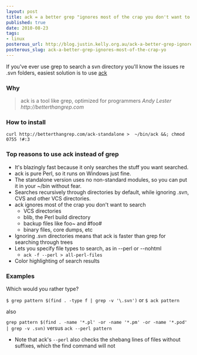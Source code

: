 ```yaml
--- 
layout: post
title: ack = a better grep "ignores most of the crap you don't want to search"
published: true
date: 2010-08-23
tags: 
- linux
posterous_url: http://blog.justin.kelly.org.au/ack-a-better-grep-ignores-most-of-the-crap-yo
posterous_slug: ack-a-better-grep-ignores-most-of-the-crap-yo
---
```

If you've ever use grep to search a svn directory you'll know the issues re .svn folders, easiest solution is to use [ack](http://betterthangrep.com)

### Why
> ack is a tool like grep, optimized for programmers
_Andy Lester http://betterthangrep.com_


### How to install

`curl http://betterthangrep.com/ack-standalone >  ~/bin/ack &&; chmod 0755 !#:3`

### Top reasons to use ack instead of grep


 * It's blazingly fast because it only searches the stuff you want searched.
 * ack is pure Perl, so it runs on Windows just fine.
 * The standalone version uses no non-standard modules, so you can put it in your ~/bin without fear.
 * Searches recursively through directories by default, while ignoring .svn, CVS and other VCS directories.
 * ack ignores most of the crap you don't want to search
   * VCS directories
   * blib, the Perl build directory
   * backup files like foo~ and #foo#
   * binary files, core dumps, etc
 * Ignoring .svn directories means that ack is faster than grep for searching through trees
 * Lets you specify file types to search, as in --perl or --nohtml
   * `ack -f --perl > all-perl-files`
 * Color highlighting of search results

### Examples

Which would you rather type?

`$ grep pattern $(find . -type f | grep -v '\.svn')`
or
`$ ack pattern`

also

`grep pattern $(find . -name '*.pl' -or -name '*.pm' -or -name '*.pod' | grep -v .svn)` versus 
`ack --perl pattern`

* Note that ack's `--perl` also checks the shebang lines of files without suffixes, which the find command will not
